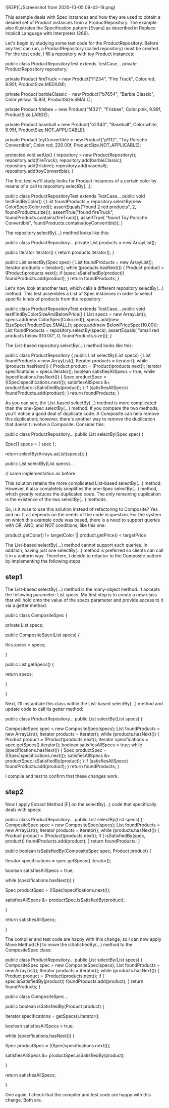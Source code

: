 ![R2P](./Screenshot from 2020-10-05 09-42-19.png)

This example deals with Spec instances and how they are used to obtain a desired set of Product instances from a ProductRepository. The example also illustrates the Specification pattern [Evans] as described in Replace Implicit Language with Interpreter (269).

Let's begin by studying some test code for the ProductRepository. Before any test can run, a ProductRepository (called repository) must be created. For the test code, I fill a repository with toy Product instances:

public class ProductRepositoryTest extends TestCase...
   private ProductRepository repository;

   private Product fireTruck =
      new Product("f1234", "Fire Truck",
         Color.red, 8.95f, ProductSize.MEDIUM);

   private Product barbieClassic =
      new Product("b7654", "Barbie Classic",
         Color.yellow, 15.95f, ProductSize.SMALL);

   private Product frisbee =
      new Product("f4321", "Frisbee",
         Color.pink, 9.99f, ProductSize.LARGE);

   private Product baseball =
      new Product("b2343", "Baseball",
         Color.white, 8.95f, ProductSize.NOT_APPLICABLE);

   private Product toyConvertible =
      new Product("p1112", "Toy Porsche Convertible",
         Color.red, 230.00f, ProductSize.NOT_APPLICABLE);

   protected void setUp() {
      repository = new ProductRepository();
      repository.add(fireTruck);
      repository.add(barbieClassic);
      repository.add(frisbee);
      repository.add(baseball);
      repository.add(toyConvertible);
   }

The first test we'll study looks for Product instances of a certain color by means of a call to repository.selectBy(…):

public class ProductRepositoryTest extends TestCase...
   public void testFindByColor() {
      List foundProducts = repository.selectBy(new ColorSpec(Color.red));
      assertEquals("found 2 red products", 2, foundProducts.size());
      assertTrue("found fireTruck", foundProducts.contains(fireTruck));
      assertTrue(
         "found Toy Porsche Convertible",
         foundProducts.contains(toyConvertible));
   }

The repository.selectBy(…) method looks like this:

public class ProductRepository...
   private List products = new ArrayList();

   public Iterator iterator() {
      return products.iterator();
   }

   public List selectBy(Spec spec) {
      List foundProducts = new ArrayList();
      Iterator products = iterator();
      while (products.hasNext()) {
         Product product = (Product)products.next();
         if (spec.isSatisfiedBy(product))
            foundProducts.add(product);
      }
      return foundProducts;
   }

Let's now look at another test, which calls a different repository.selectBy(…) method. This test assembles a List of Spec instances in order to select specific kinds of products from the repository:

public class ProductRepositoryTest extends TestCase...
   public void testFindByColorSizeAndBelowPrice() {
      List specs = new ArrayList();
      specs.add(new ColorSpec(Color.red));
      specs.add(new SizeSpec(ProductSize.SMALL));
      specs.add(new BelowPriceSpec(10.00));
      List foundProducts = repository.selectBy(specs);
      assertEquals(
         "small red products below $10.00",
         0,
         foundProducts.size());
   }

The List-based repository.selectBy(…) method looks like this:

public class ProductRepository {
   public List selectBy(List specs) {
      List foundProducts = new ArrayList();
      Iterator products = iterator();
      while (products.hasNext()) {
         Product product = (Product)products.next();
         Iterator specifications = specs.iterator();
         boolean satisfiesAllSpecs = true;
         while (specifications.hasNext()) {
            Spec productSpec = ((Spec)specifications.next());
            satisfiesAllSpecs &= productSpec.isSatisfiedBy(product);
         }
         if (satisfiesAllSpecs)
            foundProducts.add(product);
      }
      return foundProducts;
   }

As you can see, the List-based selectBy(…) method is more complicated than the one-Spec selectBy(…) method. If you compare the two methods, you'll notice a good deal of duplicate code. A Composite can help remove this duplication; however, there's another way to remove the duplication that doesn't involve a Composite. Consider this:

public class ProductRepository...
   public List selectBy(Spec spec) {
      
Spec[] specs = { spec };
      
return selectBy(Arrays.asList(specs));
   }

   public List selectBy(List specs)...
      
// same implementation as before


This solution retains the more complicated List-based selectBy(…) method. However, it also completely simplifies the one-Spec selectBy(…) method, which greatly reduces the duplicated code. The only remaining duplication is the existence of the two selectBy(…) methods.

So, is it wise to use this solution instead of refactoring to Composite? Yes and no. It all depends on the needs of the code in question. For the system on which this example code was based, there is a need to support queries with OR, AND, and NOT conditions, like this one:

product.getColor() != targetColor ||
product.getPrice() < targetPrice

The List-based selectBy(…) method cannot support such queries. In addition, having just one selectBy(…) method is preferred so clients can call it in a uniform way. Therefore, I decide to refactor to the Composite pattern by implementing the following steps.

## step1
The List-based selectBy(…) method is the many-object method. It accepts the following parameter: List specs. My first step is to create a new class that will hold onto the value of the specs parameter and provide access to it via a getter method:



public class CompositeSpec {
   
private List specs;

   
public CompositeSpec(List specs) {
      
this.specs = specs;
   
}

   
public List getSpecs() {
      
return specs;
   
}

}


Next, I'll instantiate this class within the List-based selectBy(…) method and update code to call its getter method:

public class ProductRepository...
   public List selectBy(List specs) {
      
CompositeSpec spec = new CompositeSpec(specs);
      List foundProducts = new ArrayList();
      Iterator products = iterator();
      while (products.hasNext()) {
         Product product = (Product)products.next();
         Iterator specifications = 
spec.getSpecs().iterator();
         boolean satisfiesAllSpecs = true;
         while (specifications.hasNext()) {
            Spec productSpec = ((Spec)specifications.next());
            satisfiesAllSpecs &= productSpec.isSatisfiedBy(product);
         }
         if (satisfiesAllSpecs)
            foundProducts.add(product);
      }
      return foundProducts;
   }

I compile and test to confirm that these changes work.

## step2
Now I apply Extract Method [F] on the selectBy(…) code that specifically deals with specs:

public class ProductRepository...
   public List selectBy(List specs) {
      CompositeSpec spec = new CompositeSpec(specs);
      List foundProducts = new ArrayList();
      Iterator products = iterator();
      while (products.hasNext()) {
         Product product = (Product)products.next();
         if (
isSatisfiedBy(spec, product))
            foundProducts.add(product);
      }
      return foundProducts;
   }

   
public boolean isSatisfiedBy(CompositeSpec spec, Product product) {
      
Iterator specifications = spec.getSpecs().iterator();
      
boolean satisfiesAllSpecs = true;
      
while (specifications.hasNext()) {
         
Spec productSpec = ((Spec)specifications.next());
         
satisfiesAllSpecs &= productSpec.isSatisfiedBy(product);
      
}
      
return satisfiesAllSpecs;
   
}


The compiler and test code are happy with this change, so I can now apply Move Method [F] to move the isSatisfiedBy(…) method to the CompositeSpec class:

public class ProductRepository...
   public List selectBy(List specs) {
      CompositeSpec spec = new CompositeSpec(specs);
      List foundProducts = new ArrayList();
      Iterator products = iterator();
      while (products.hasNext()) {
         Product product = (Product)products.next();
         if (
spec.isSatisfiedBy(product))
            foundProducts.add(product);
      }
      return foundProducts;
   }

public class CompositeSpec...
   
public boolean isSatisfiedBy(Product product) {
      
Iterator specifications = getSpecs().iterator();
      
boolean satisfiesAllSpecs = true;
      
while (specifications.hasNext()) {
         
Spec productSpec = ((Spec)specifications.next());
         
satisfiesAllSpecs &= productSpec.isSatisfiedBy(product);
      
}
      
return satisfiesAllSpecs;
   
}


One again, I check that the compiler and test code are happy with this change. Both are.